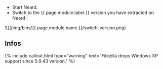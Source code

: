 * Start Neard.
* Switch to the {{ page.module.label }} version you have extracted on Neard :

![](/img/bins/{{ page.module.name }}/switch-version.png)

## Infos

{% include callout.html type="warning" text="Filezilla drops Windows XP support since 0.9.43 version." %}